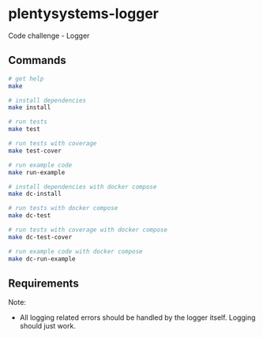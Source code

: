 # plentysystems-logger
Code challenge - Logger

## Commands

```bash
# get help
make

# install dependencies
make install

# run tests
make test

# run tests with coverage
make test-cover

# run example code
make run-example

# install dependencies with docker compose
make dc-install

# run tests with docker compose
make dc-test

# run tests with coverage with docker compose
make dc-test-cover

# run example code with docker compose
make dc-run-example
```

## Requirements

Note:
- All logging related errors should be handled by the logger itself. Logging should just work.